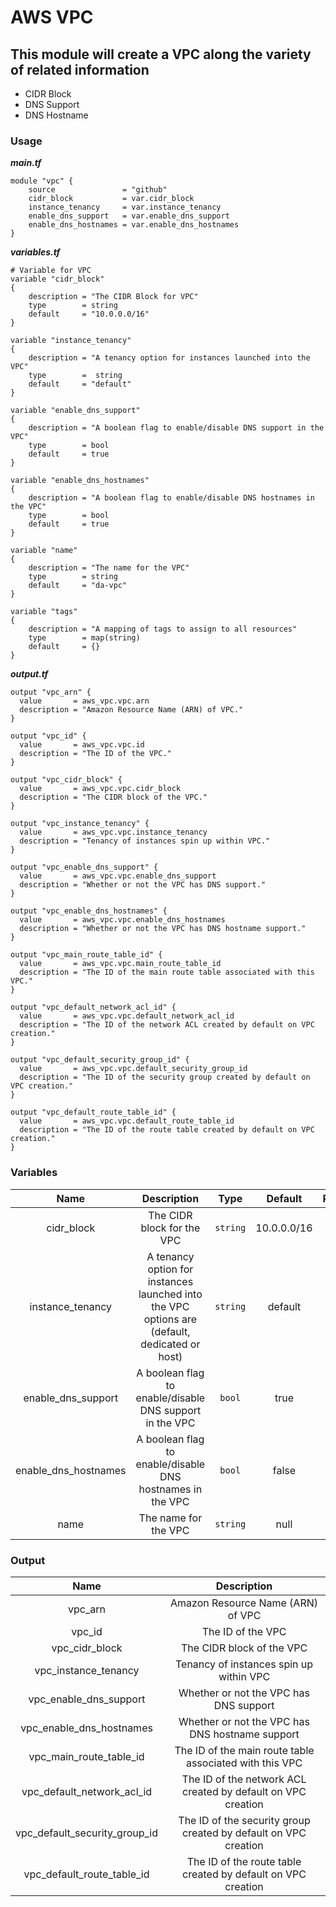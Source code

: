 # AWS VPC

## This module will create a VPC along the variety of related information
 - CIDR Block
 - DNS Support
 - DNS Hostname
### Usage
***main.tf***
```hcl
module "vpc" {
    source               = "github"
    cidr_block           = var.cidr_block
    instance_tenancy     = var.instance_tenancy
    enable_dns_support   = var.enable_dns_support
    enable_dns_hostnames = var.enable_dns_hostnames
}
```

***variables.tf***
```hcl
# Variable for VPC
variable "cidr_block" 
{
    description = "The CIDR Block for VPC"
    type        = string
    default     = "10.0.0.0/16"
}

variable "instance_tenancy"
{
    description = "A tenancy option for instances launched into the VPC"
    type        =  string
    default     = "default"
}

variable "enable_dns_support"
{
    description = "A boolean flag to enable/disable DNS support in the VPC"
    type        = bool
    default     = true
}

variable "enable_dns_hostnames"
{
    description = "A boolean flag to enable/disable DNS hostnames in the VPC"
    type        = bool
    default     = true
}

variable "name"
{
    description = "The name for the VPC"
    type        = string
    default     = "da-vpc"
}

variable "tags"
{
    description = "A mapping of tags to assign to all resources"
    type        = map(string)
    default     = {}
}
```
***output.tf***
```hcl
output "vpc_arn" {
  value       = aws_vpc.vpc.arn
  description = "Amazon Resource Name (ARN) of VPC."
}

output "vpc_id" {
  value       = aws_vpc.vpc.id
  description = "The ID of the VPC."
}

output "vpc_cidr_block" {
  value       = aws_vpc.vpc.cidr_block
  description = "The CIDR block of the VPC."
}

output "vpc_instance_tenancy" {
  value       = aws_vpc.vpc.instance_tenancy
  description = "Tenancy of instances spin up within VPC."
}

output "vpc_enable_dns_support" {
  value       = aws_vpc.vpc.enable_dns_support
  description = "Whether or not the VPC has DNS support."
}

output "vpc_enable_dns_hostnames" {
  value       = aws_vpc.vpc.enable_dns_hostnames
  description = "Whether or not the VPC has DNS hostname support."
}

output "vpc_main_route_table_id" {
  value       = aws_vpc.vpc.main_route_table_id
  description = "The ID of the main route table associated with this VPC."
}

output "vpc_default_network_acl_id" {
  value       = aws_vpc.vpc.default_network_acl_id
  description = "The ID of the network ACL created by default on VPC creation."
}

output "vpc_default_security_group_id" {
  value       = aws_vpc.vpc.default_security_group_id
  description = "The ID of the security group created by default on VPC creation."
}

output "vpc_default_route_table_id" {
  value       = aws_vpc.vpc.default_route_table_id
  description = "The ID of the route table created by default on VPC creation."
}
```

### Variables
| Name                        |  Description                                                                                  | Type | Default | Required |
| :------------------------:  | :-------------------------------------------------------------------------------------------: | :------: |  :--------: | :-------------: |
| cidr_block                  | The CIDR block for the VPC                                                                    | `string` | 10.0.0.0/16 | Yes |
| instance_tenancy            | A tenancy option for instances launched into the VPC options are (default, dedicated or host) | `string` | default     | optional |
| enable_dns_support          | A boolean flag to enable/disable DNS support in the VPC                                       | `bool`   | true        | optional |
| enable_dns_hostnames        | A boolean flag to enable/disable DNS hostnames in the VPC                                     | `bool`   | false       | optional |
| name                        | The name for the VPC                                                                          | `string` | null        | optional |

### Output
| Name                          | Description                                                     |
| :---------------------------: | :-------------------------------------------------------------: |
| vpc_arn                       | Amazon Resource Name (ARN) of VPC                               |
| vpc_id                        | The ID of the VPC                                               |
| vpc_cidr_block                | The CIDR block of the VPC                                       |
| vpc_instance_tenancy          | Tenancy of instances spin up within VPC                         |
| vpc_enable_dns_support        | Whether or not the VPC has DNS support                          |
| vpc_enable_dns_hostnames      | Whether or not the VPC has DNS hostname support                 |
| vpc_main_route_table_id       | The ID of the main route table associated with this VPC         |
| vpc_default_network_acl_id    | The ID of the network ACL created by default on VPC creation    |
| vpc_default_security_group_id | The ID of the security group created by default on VPC creation |
| vpc_default_route_table_id    | The ID of the route table created by default on VPC creation    |